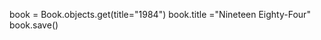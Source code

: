 <!-- Update the 1984 record -->
book = Book.objects.get(title="1984")
book.title ="Nineteen Eighty-Four"
book.save()